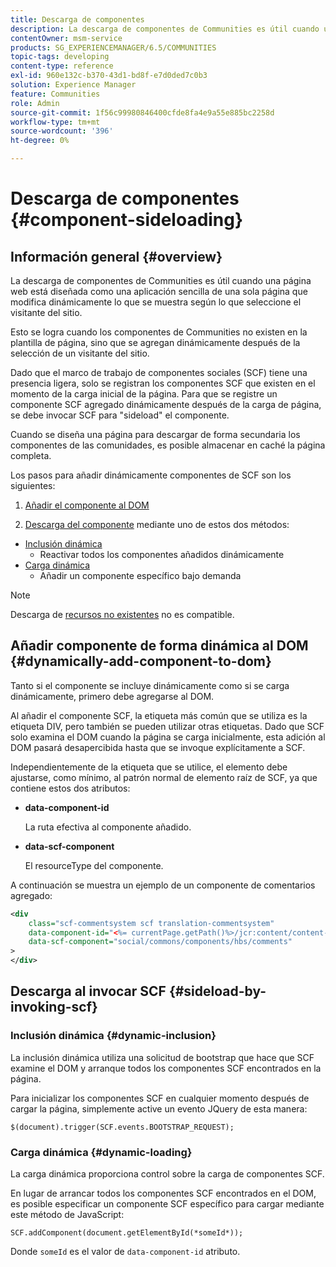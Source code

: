 ```yaml
---
title: Descarga de componentes
description: La descarga de componentes de Communities es útil cuando una página web está diseñada como una aplicación sencilla de una sola página que modifica dinámicamente lo que se muestra según lo que seleccione el visitante del sitio
contentOwner: msm-service
products: SG_EXPERIENCEMANAGER/6.5/COMMUNITIES
topic-tags: developing
content-type: reference
exl-id: 960e132c-b370-43d1-bd8f-e7d0ded7c0b3
solution: Experience Manager
feature: Communities
role: Admin
source-git-commit: 1f56c99980846400cfde8fa4e9a55e885bc2258d
workflow-type: tm+mt
source-wordcount: '396'
ht-degree: 0%

---
```


# Descarga de componentes {#component-sideloading}

## Información general {#overview}

La descarga de componentes de Communities es útil cuando una página web está diseñada como una aplicación sencilla de una sola página que modifica dinámicamente lo que se muestra según lo que seleccione el visitante del sitio.

Esto se logra cuando los componentes de Communities no existen en la plantilla de página, sino que se agregan dinámicamente después de la selección de un visitante del sitio.

Dado que el marco de trabajo de componentes sociales (SCF) tiene una presencia ligera, solo se registran los componentes SCF que existen en el momento de la carga inicial de la página. Para que se registre un componente SCF agregado dinámicamente después de la carga de página, se debe invocar SCF para &quot;sideload&quot; el componente.

Cuando se diseña una página para descargar de forma secundaria los componentes de las comunidades, es posible almacenar en caché la página completa.

Los pasos para añadir dinámicamente componentes de SCF son los siguientes:

1. [Añadir el componente al DOM](#dynamically-add-component-to-dom)

1. [Descarga del componente](#sideload-by-invoking-scf) mediante uno de estos dos métodos:

* [Inclusión dinámica](#dynamic-inclusion)
   * Reactivar todos los componentes añadidos dinámicamente
* [Carga dinámica](#dynamic-loading)
   * Añadir un componente específico bajo demanda

>[!NOTE]
>
>Descarga de [recursos no existentes](scf.md#add-or-include-a-communities-component) no es compatible.

## Añadir componente de forma dinámica al DOM {#dynamically-add-component-to-dom}

Tanto si el componente se incluye dinámicamente como si se carga dinámicamente, primero debe agregarse al DOM.

Al añadir el componente SCF, la etiqueta más común que se utiliza es la etiqueta DIV, pero también se pueden utilizar otras etiquetas. Dado que SCF solo examina el DOM cuando la página se carga inicialmente, esta adición al DOM pasará desapercibida hasta que se invoque explícitamente a SCF.

Independientemente de la etiqueta que se utilice, el elemento debe ajustarse, como mínimo, al patrón normal de elemento raíz de SCF, ya que contiene estos dos atributos:

* **data-component-id**

  La ruta efectiva al componente añadido.

* **data-scf-component**

  El resourceType del componente.

A continuación se muestra un ejemplo de un componente de comentarios agregado:

```xml
<div
    class="scf-commentsystem scf translation-commentsystem"
    data-component-id="<%= currentPage.getPath()%>/jcr:content/content-left/comments"
    data-scf-component="social/commons/components/hbs/comments"
>
</div>
```

## Descarga al invocar SCF {#sideload-by-invoking-scf}

### Inclusión dinámica {#dynamic-inclusion}

La inclusión dinámica utiliza una solicitud de bootstrap que hace que SCF examine el DOM y arranque todos los componentes SCF encontrados en la página.

Para inicializar los componentes SCF en cualquier momento después de cargar la página, simplemente active un evento JQuery de esta manera:

`$(document).trigger(SCF.events.BOOTSTRAP_REQUEST);`

### Carga dinámica {#dynamic-loading}

La carga dinámica proporciona control sobre la carga de componentes SCF.

En lugar de arrancar todos los componentes SCF encontrados en el DOM, es posible especificar un componente SCF específico para cargar mediante este método de JavaScript:

`SCF.addComponent(document.getElementById(*someId*));`

Donde `someId` es el valor de `data-component-id` atributo.
